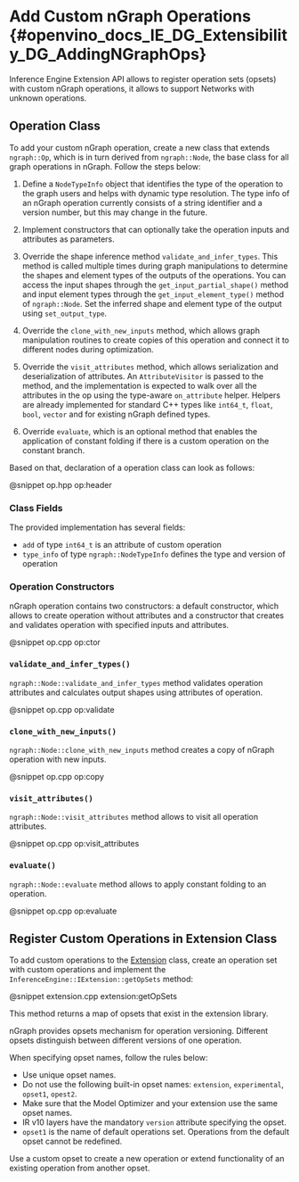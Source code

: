 # Add Custom nGraph Operations {#openvino_docs_IE_DG_Extensibility_DG_AddingNGraphOps}

Inference Engine Extension API allows to register operation sets (opsets) with custom nGraph operations, it allows to support Networks with unknown operations.

## Operation Class

To add your custom nGraph operation, create a new class that extends `ngraph::Op`, which is in turn derived from `ngraph::Node`, the base class for all graph operations in nGraph. Follow the steps below:

1. Define a `NodeTypeInfo` object that identifies the type of the operation to the graph users and helps with dynamic type resolution. The type info of an nGraph operation currently consists of a string identifier and a version number, but this may change in the future.

2. Implement constructors that can optionally take the operation inputs and attributes as parameters. 

3. Override the shape inference method `validate_and_infer_types`. This method is called multiple times during graph manipulations to determine the shapes and element types of the outputs of the operations. You can access the input shapes through the `get_input_partial_shape()` method and input element types through the `get_input_element_type()` method of `ngraph::Node`. Set the inferred shape and element type of the output using `set_output_type`.

4. Override the `clone_with_new_inputs` method, which allows graph manipulation routines to create copies of this operation and connect it to different nodes during optimization.

5. Override the `visit_attributes` method, which allows serialization and deserialization of attributes. An `AttributeVisitor` is passed to the method, and the implementation is expected to walk over all the attributes in the op using the type-aware `on_attribute` helper. Helpers are already implemented for standard C++ types like `int64_t`, `float`, `bool`, `vector` and for existing nGraph defined types.

6. Override `evaluate`, which is an optional method that enables the application of constant folding if there is a custom operation on the constant branch.

Based on that, declaration of a operation class can look as follows:

@snippet op.hpp op:header

### Class Fields

The provided implementation has several fields:

 * `add` of type `int64_t` is an attribute of custom operation
 * `type_info` of type `ngraph::NodeTypeInfo` defines the type and version of operation

### Operation Constructors

nGraph operation contains two constructors: a default constructor, which allows to create operation without attributes and a constructor that creates and validates operation with specified inputs and attributes.

@snippet op.cpp op:ctor

### `validate_and_infer_types()`

`ngraph::Node::validate_and_infer_types` method validates operation attributes and calculates output shapes using attributes of operation.

@snippet op.cpp op:validate

### `clone_with_new_inputs()`

`ngraph::Node::clone_with_new_inputs` method creates a copy of nGraph operation with new inputs.

@snippet op.cpp op:copy

### `visit_attributes()`

`ngraph::Node::visit_attributes` method allows to visit all operation attributes.

@snippet op.cpp op:visit_attributes

### `evaluate()`

`ngraph::Node::evaluate` method allows to apply constant folding to an operation.

@snippet op.cpp op:evaluate

## Register Custom Operations in Extension Class

To add custom operations to the [Extension](Extension.md) class, create an operation set with custom operations and implement the `InferenceEngine::IExtension::getOpSets` method:

@snippet extension.cpp extension:getOpSets

This method returns a map of opsets that exist in the extension library.

nGraph provides opsets mechanism for operation versioning. Different opsets distinguish between different versions of one operation.

When specifying opset names, follow the rules below:
* Use unique opset names.
* Do not use the following built-in opset names: `extension`, `experimental`, `opset1`, `opest2`.
* Make sure that the Model Optimizer and your extension use the same opset names.
* IR v10 layers have the mandatory `version` attribute  specifying the opset. 
* `opset1` is the name of default operations set.
Operations from the default opset cannot be redefined.

Use a custom opset to create a new operation or extend functionality of an existing operation from another opset.
